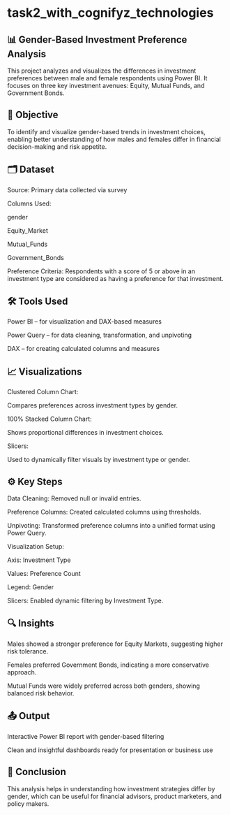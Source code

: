 # task2_with_cognifyz_technologies
## 📊 Gender-Based Investment Preference Analysis
This project analyzes and visualizes the differences in investment preferences between male and female respondents using Power BI. It focuses on three key investment avenues: Equity, Mutual Funds, and Government Bonds.

## 📌 Objective
To identify and visualize gender-based trends in investment choices, enabling better understanding of how males and females differ in financial decision-making and risk appetite.

## 🗂️ Dataset
Source: Primary data collected via survey

Columns Used:

gender

Equity_Market

Mutual_Funds

Government_Bonds

Preference Criteria: Respondents with a score of 5 or above in an investment type are considered as having a preference for that investment.

## 🛠 Tools Used
Power BI – for visualization and DAX-based measures

Power Query – for data cleaning, transformation, and unpivoting

DAX – for creating calculated columns and measures

## 📈 Visualizations
Clustered Column Chart:

Compares preferences across investment types by gender.

100% Stacked Column Chart:

Shows proportional differences in investment choices.

Slicers:

Used to dynamically filter visuals by investment type or gender.

## ⚙️ Key Steps
Data Cleaning: Removed null or invalid entries.

Preference Columns: Created calculated columns using thresholds.

Unpivoting: Transformed preference columns into a unified format using Power Query.

Visualization Setup:

Axis: Investment Type

Values: Preference Count

Legend: Gender

Slicers: Enabled dynamic filtering by Investment Type.

## 🔍 Insights
Males showed a stronger preference for Equity Markets, suggesting higher risk tolerance.

Females preferred Government Bonds, indicating a more conservative approach.

Mutual Funds were widely preferred across both genders, showing balanced risk behavior.

## 📤 Output
Interactive Power BI report with gender-based filtering

Clean and insightful dashboards ready for presentation or business use

## 📌 Conclusion

This analysis helps in understanding how investment strategies differ by gender, which can be useful for financial advisors, product marketers, and policy makers.
